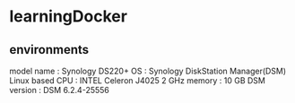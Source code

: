 ﻿# learningDocker

## environments

model name : Synology DS220+
OS : Synology DiskStation Manager(DSM) Linux based
CPU : INTEL Celeron J4025 2 GHz
memory : 10 GB
DSM version : DSM 6.2.4-25556
